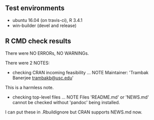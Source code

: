 ## Test environments
* ubuntu 16.04 (on travis-ci), R 3.4.1
* win-builder (devel and release)

## R CMD check results
There were NO ERRORs, NO WARNINGs. 

There were 2 NOTES:

* checking CRAN incoming feasibility ... NOTE
Maintainer: 'Trambak Banerjee <trambakb@usc.edu>'

This is a harmless note.

* checking top-level files ... NOTE
Files 'README.md' or 'NEWS.md' cannot be checked without 'pandoc' being installed.

I can put these in .Rbuildignore but CRAN supports NEWS.md now.
